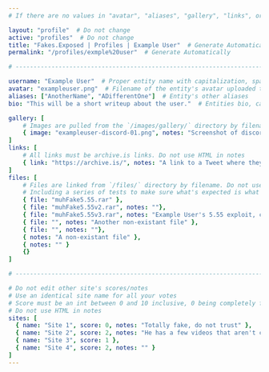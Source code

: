 ```yaml
---
# If there are no values in "avatar", "aliases", "gallery", "links", or "files" comment that line out, do not just leave them empty

layout: "profile"  # Do not change
active: "profiles"  # Do not change
title: "Fakes.Exposed | Profiles | Example User"  # Generate Automatically
permalink: "/profiles/exmple%20user"  # Generate Automatically

# -----------------------------------------------------------------------------

username: "Example User"  # Proper entity name with capitalization, spaces, special characters, etc
avatar: "exampleuser.png"  # Filename of the entity's avatar uploaded to `/images/avatars/` directory, must be 200px*200px. Will be `/images/avatars/blank.png` if commented out/blank
aliases: ["AnotherName", "ADifferentOne"]  # Entity's other aliases
bio: "This will be a short writeup about the user."  # Entities bio, can use minimal HTML

gallery: [
    # Images are pulled from the `/images/gallery/` directory by filename. Do not use HTML in notes
    { image: "exampleuser-discord-01.png", notes: "Screenshot of discord conversation where they are telling users to update to \"5.55\" for their exploit" }
]
links: [
    # All links must be archive.is links. Do not use HTML in notes
    { link: "https://archive.is/", notes: "A link to a Tweet where they are posting their 5.55 exploit, file included below" }
]
files: [
    # Files are linked from `/files/` directory by filename. Do not use HTML in notes
    # Including a series of tests to make sure what's expected is what's actually displayed, the first 3 should show, the rest should produce no output
    { file: "muhFake5.55.rar" },
    { file: "muhFake5.55v2.rar", notes: ""},
    { file: "muhFake5.55v3.rar", notes: "Example User's 5.55 exploit, code is actually just Specter's 4.55, with a few string changed to \"5.55\"" },
    { file: "", notes: "Another non-existant file" },
    { file: "", notes: ""},
    { notes: "A non-existant file" },
    { notes: "" }
    {}
]

# -----------------------------------------------------------------------------

# Do not edit other site's scores/notes
# Use an identical site name for all your votes
# Score must be an int between 0 and 10 inclusive, 0 being completely fake, 10 being 100% real
# Do not use HTML in notes
sites: [
  { name: "Site 1", score: 0, notes: "Totally fake, do not trust" },
  { name: "Site 2", score: 2, notes: "He has a few videos that aren't complete lies" },
  { name: "Site 3", score: 1 },
  { name: "Site 4", score: 2, notes: "" }
]
---
```

